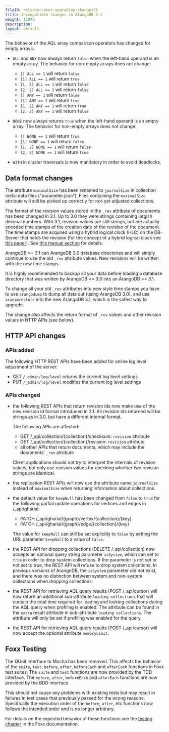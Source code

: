 ```yaml
---
fileID: release-notes-upgrading-changes31
title: Incompatible changes in ArangoDB 3.1
weight: 11970
description: 
layout: default
---
```

The behavior of the AQL array comparison operators has changed for empty arrays:

* `ALL` and `ANY` now always return `false` when the left-hand operand is an
  empty array. The behavior for non-empty arrays does not change:
  * `[] ALL == 1` will return `false`
  * `[1] ALL == 1` will return `true`
  * `[1, 2] ALL == 1` will return `false`
  * `[2, 2] ALL == 1` will return `false`
  * `[] ANY == 1` will return `false`
  * `[1] ANY == 1` will return `true`
  * `[1, 2] ANY == 1` will return `true`
  * `[2, 2] ANY == 1` will return `false`

* `NONE` now always returns `true` when the left-hand operand is an empty array.
  The behavior for non-empty arrays does not change:
  * `[] NONE == 1` will return `true`
  * `[1] NONE == 1` will return `false`
  * `[1, 2] NONE == 1` will return `false`
  * `[2, 2] NONE == 1` will return `true`

* `WITH` in cluster traversals is now mandatory in order to avoid deadlocks.

## Data format changes

The attribute `maximalSize` has been renamed to `journalSize` in collection
meta-data files ("parameter.json"). Files containing the `maximalSize` attribute
will still be picked up correctly for not-yet adjusted collections.

The format of the revision values stored in the `_rev` attribute of documents
has been changed in 3.1. Up to 3.0 they were strings containing largish decimal numbers. With 3.1, revision values are still strings, but are actually encoded time stamps of the creation date of the revision of the document. The time stamps are acquired using a hybrid logical clock (HLC) on the DB-Server that holds the
revision (for the concept of a hybrid logical clock see
[this paper](http://www.cse.buffalo.edu/tech-reports/2014-04.pdf)).
See [this manual section](../../getting-started/data-modeling/documents/data-modeling-documents-document-address#document-revision) for details.

ArangoDB >= 3.1 can ArangoDB 3.0 database directories and will simply continue
to use the old `_rev` attribute values. New revisions will be written with
the new time stamps.

It is highly recommended to backup all your data before loading a database
directory that was written by ArangoDB <= 3.0 into an ArangoDB >= 3.1.

To change all your old `_rev` attributes into new style time stamps you
have to use `arangodump` to dump all data out (using ArangoDB 3.0), and
use `arangorestore` into the new ArangoDB 3.1, which is the safest
way to upgrade.

The change also affects the return format of `_rev` values and other revision
values in HTTP APIs (see below).

## HTTP API changes

### APIs added

The following HTTP REST APIs have been added for online log level adjustment of
the server:

* GET `/_admin/log/level` returns the current log level settings
* PUT `/_admin/log/level` modifies the current log level settings

### APIs changed

* the following REST APIs that return revision ids now make use of the new revision
  id format introduced in 3.1. All revision ids returned will be strings as in 3.0, but
  have a different internal format.

  The following APIs are affected:
  - GET /_api/collection/{collection}/checksum: `revision` attribute
  - GET /_api/collection/{collection}/revision: `revision` attribute
  - all other APIs that return documents, which may include the documents' `_rev` attribute

  Client applications should not try to interpret the internals of revision values, but only
  use revision values for checking whether two revision strings are identical.

* the replication REST APIs will now use the attribute name `journalSize` instead of
  `maximalSize` when returning information about collections.

* the default value for `keepNull` has been changed from `false` to `true` for
  the following partial update operations for vertices and edges in /_api/gharial:

  - PATCH /_api/gharial/{graph}/vertex/{collection}/{key}
  - PATCH /_api/gharial/{graph}/edge/{collection}/{key}

  The value for `keepNull` can still be set explicitly to `false` by setting the
  URL parameter `keepNull` to a value of `false`.

* the REST API for dropping collections (DELETE /_api/collection) now accepts an
  optional query string parameter `isSystem`, which can set to `true` in order to
  drop system collections. If the parameter is not set or not set to true, the REST
  API will refuse to drop system collections. In previous versions of ArangoDB, the
  `isSystem` parameter did not exist, and there was no distinction between system
  and non-system collections when dropping collections.

* the REST API for retrieving AQL query results (POST /_api/cursor) will now return an
  additional sub-attribute `loading collections` that will contain the total time
  required for loading and locking collections during the AQL query when profiling is
  enabled. The attribute can be found in the `extra` result attribute in sub-attribute
  `loading collections`. The attribute will only be set if profiling was enabled for
  the query.

* the REST API for retrieving AQL query results (POST /_api/cursor) will now accept the optional attribute `memoryLimit`.

## Foxx Testing

The QUnit interface to Mocha has been removed. This affects the behavior of the `suite`, `test`, `before`, `after`, `beforeEach` and `afterEach` functions in Foxx test suites. The `suite` and `test` functions are now provided by the TDD interface. The `before`, `after`, `beforeEach` and `afterEach` functions are now provided by the BDD interface.

This should not cause any problems with existing tests but may result in failures in test cases that previously passed for the wrong reasons. Specifically the execution order of the `before`, `after`, etc functions now follows the intended order and is no longer arbitrary.

For details on the expected behavior of these functions see the [testing chapter](../../foxx-microservices/guides/foxx-guides-testing) in the Foxx documentation.
